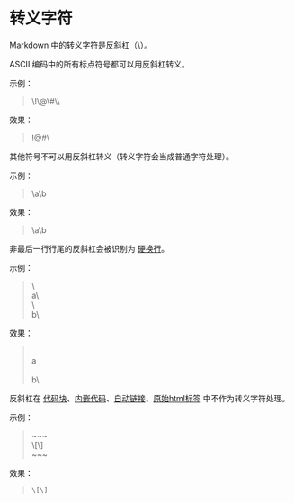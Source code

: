 # 转义字符

Markdown 中的转义字符是反斜杠（\）。

ASCII 编码中的所有标点符号都可以用反斜杠转义。

示例：

> \\!\\@\\#\\\\

效果：

> \!\@\#\\

其他符号不可以用反斜杠转义（转义字符会当成普通字符处理）。

示例：

> \\a\\b

效果：

> \a\b

非最后一行行尾的反斜杠会被识别为 [硬换行](609_inlines_line_breaks.md)。

示例：

> \\\
> a\\\
> \\\
> b\\

效果：

> \
> a\
> \
> b\

反斜杠在 [代码块](405_leaf_blocks_fenced_code_blocks.md)、[内嵌代码](603_inlines_code_spans.md)、[自动链接](607_inlines_autolinks.md)、[原始html标签]() 中不作为转义字符处理。

示例：

> \~\~\~\
> \\\[\\\]\
> \~\~\~

效果：

> ~~~
> \[\]
> ~~~
